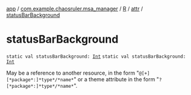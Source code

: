 [app](../../../index.md) / [com.example.chaosruler.msa_manager](../../index.md) / [R](../index.md) / [attr](index.md) / [statusBarBackground](.)

# statusBarBackground

`static val statusBarBackground: `[`Int`](https://kotlinlang.org/api/latest/jvm/stdlib/kotlin/-int/index.html)
`static val statusBarBackground: `[`Int`](https://kotlinlang.org/api/latest/jvm/stdlib/kotlin/-int/index.html)

May be a reference to another resource, in the form "`@[+][*package*:]*type*/*name*`" or a theme attribute in the form "`?[*package*:]*type*/*name*`".

